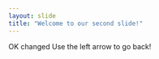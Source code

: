 ```yaml
---
layout: slide
title: "Welcome to our second slide!"
---
```

OK changed
Use the left arrow to go back!
